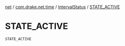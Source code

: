 [net](../../index.md) / [com.drake.net.time](../index.md) / [IntervalStatus](index.md) / [STATE_ACTIVE](./-s-t-a-t-e_-a-c-t-i-v-e.md)

# STATE_ACTIVE

`STATE_ACTIVE`